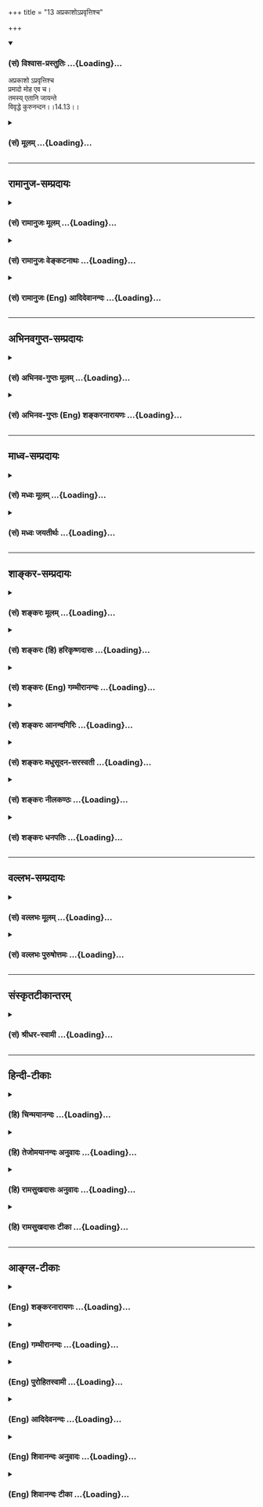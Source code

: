 +++
title = "13 अप्रकाशोऽप्रवृत्तिश्च"

+++
<div class="js_include" newlevelforh1="3" title="(सं) विश्वास-प्रस्तुतिः" unfilled url="/purANam_vaiShNavam/mahAbhAratam/06-bhIShma-parva/03-bhagavad-gItA-parva/saMskRtam/vishvAsa-prastutiH/14_guNa-traya-vibhAga-y/13_aprakAsho-pravRtt.md">
<details open><summary><h3>(सं) विश्वास-प्रस्तुतिः ...{Loading}...</h3></summary>

अप्रकाशो ऽप्रवृत्तिश्च  
प्रमादो मोह एव च।  
तमस्य् एतानि जायन्ते  
विवृद्धे कुरुनन्दन।।14.13।।

</details>
</div>
<div class="js_include collapsed" newlevelforh1="3" title="(सं) मूलम्" unfilled url="/purANam_vaiShNavam/mahAbhAratam/06-bhIShma-parva/03-bhagavad-gItA-parva/saMskRtam/mUlam/14_guNa-traya-vibhAga-y/13_aprakAsho-pravRtt.md">
<details><summary><h3>(सं) मूलम् ...{Loading}...</h3></summary>

अप्रकाशोऽप्रवृत्तिश्च प्रमादो मोह एव च।  
तमस्येतानि जायन्ते विवृद्धे कुरुनन्दन।।14.13।।
</details>
</div>


_________________
## रामानुज-सम्प्रदायः
<div class="js_include collapsed" newlevelforh1="3" title="(सं) रामानुजः मूलम्" unfilled url="/purANam_vaiShNavam/mahAbhAratam/06-bhIShma-parva/03-bhagavad-gItA-parva/saMskRtam/rAmAnujaH/mUlam/14_guNa-traya-vibhAga-y/13_aprakAsho-pravRtt.md">
<details><summary><h3>(सं) रामानुजः मूलम् ...{Loading}...</h3></summary>

।।14.13।।**अप्रकाशः** ज्ञानानुदयः। **अप्रवृत्तिः** च स्तब्धता।
**प्रमादः** अकार्यप्रवृत्तिफलम् अनवधानम्। **मोहः** विपरीतज्ञानम्। एतानि
तमसि प्रवृद्धे जायन्ते एतैः तमः प्रवृद्धम् इति विद्यात्।

</details>
</div>
<div class="js_include collapsed" newlevelforh1="3" title="(सं) रामानुजः वेङ्कटनाथः" unfilled url="/purANam_vaiShNavam/mahAbhAratam/06-bhIShma-parva/03-bhagavad-gItA-parva/saMskRtam/rAmAnujaH/venkaTanAthaH/14_guNa-traya-vibhAga-y/13_aprakAsho-pravRtt.md">
<details><summary><h3>(सं) रामानुजः वेङ्कटनाथः ...{Loading}...</h3></summary>

  
  
।।14.13।। अप्रकाशोऽप्रवृत्तिश्च इति श्लोके प्रमादो हि समीक्षावसरे
सत्यप्यसमीक्षा; अतोऽप्रकाशप्रमादयोः सामान्यविशेषरूपत्वात्
गोबलीवर्दनयेनापुनरुक्तिरित्यभिप्रायेणाहअप्रकाशो ज्ञानानुदय इति।
प्रागुक्तनिद्रादिरूप इहायमभिप्रेतः। अप्रवृत्तिश्च
प्रागुक्तमालस्यमित्याहस्तब्धतेति। मोहप्रमादावपि हि तावेव।  
  

</details>
</div>
<div class="js_include collapsed" newlevelforh1="3" title="(सं) रामानुजः (Eng) आदिदेवानन्दः" unfilled url="/purANam_vaiShNavam/mahAbhAratam/06-bhIShma-parva/03-bhagavad-gItA-parva/saMskRtam/rAmAnujaH/english/AdidevAnandaH/14_guNa-traya-vibhAga-y/13_aprakAsho-pravRtt.md">
<details><summary><h3>(सं) रामानुजः (Eng) आदिदेवानन्दः ...{Loading}...</h3></summary>

14.13 'Non-illumination' is the absence of knowledge. 'Inactivity' is
immovableness. 'Negligence' is inadvertence resulting in works that
should not be done. 'Delusion' is wrong knowledge. These arise when
Tamas waxes strong. By these, one should know that the Tamas has
increased very much.

</details>
</div>


_________________
## अभिनवगुप्त-सम्प्रदायः
<div class="js_include collapsed" newlevelforh1="3" title="(सं) अभिनव-गुप्तः मूलम्" unfilled url="/purANam_vaiShNavam/mahAbhAratam/06-bhIShma-parva/03-bhagavad-gItA-parva/saMskRtam/abhinava-guptaH/mUlam/14_guNa-traya-vibhAga-y/13_aprakAsho-pravRtt.md">
<details><summary><h3>(सं) अभिनव-गुप्तः मूलम् ...{Loading}...</h3></summary>

।।14.11 -- 14.13।। सर्वेत्यादि कुरुनन्दनेत्यन्तम्। सर्वद्वारेषु;
सर्वेन्द्रियेषु। लोभादयः +++(S लोकादिकाः)+++ क्रमेणैव रजस्युद्रिच्यमाने
जायन्ते। एवमप्रकाशादय क्रमेणैव तमोविवृद्धौ ( तमोवृद्धौ) आविर्भवन्ति।

</details>
</div>
<div class="js_include collapsed" newlevelforh1="3" title="(सं) अभिनव-गुप्तः (Eng) शङ्करनारायणः" unfilled url="/purANam_vaiShNavam/mahAbhAratam/06-bhIShma-parva/03-bhagavad-gItA-parva/saMskRtam/abhinava-guptaH/english/shankaranArAyaNaH/14_guNa-traya-vibhAga-y/13_aprakAsho-pravRtt.md">
<details><summary><h3>(सं) अभिनव-गुप्तः (Eng) शङ्करनारायणः ...{Loading}...</h3></summary>

14.11-13 Sarva-etc. upto kurunandana. In all the gates : in all the
sense-organs. Greed etc., are born in succession when the Rajas
dominates. Similarly, absence of mental illumination and so on arise in
succession only at the time of the increase of the Tamas.

</details>
</div>


_________________
## माध्व-सम्प्रदायः
<div class="js_include collapsed" newlevelforh1="3" title="(सं) मध्वः मूलम्" unfilled url="/purANam_vaiShNavam/mahAbhAratam/06-bhIShma-parva/03-bhagavad-gItA-parva/saMskRtam/madhvaH/mUlam/14_guNa-traya-vibhAga-y/13_aprakAsho-pravRtt.md">
<details><summary><h3>(सं) मध्वः मूलम् ...{Loading}...</h3></summary>

।।14.13।। Sri Madhvacharya did not comment on this sloka.,

</details>
</div>
<div class="js_include collapsed" newlevelforh1="3" title="(सं) मध्वः जयतीर्थः" unfilled url="/purANam_vaiShNavam/mahAbhAratam/06-bhIShma-parva/03-bhagavad-gItA-parva/saMskRtam/madhvaH/jayatIrthaH/14_guNa-traya-vibhAga-y/13_aprakAsho-pravRtt.md">
<details><summary><h3>(सं) मध्वः जयतीर्थः ...{Loading}...</h3></summary>

।।14.13।। Sri Jayatirtha did not comment on this sloka.  
  

</details>
</div>


_________________
## शाङ्कर-सम्प्रदायः
<div class="js_include collapsed" newlevelforh1="3" title="(सं) शङ्करः मूलम्" unfilled url="/purANam_vaiShNavam/mahAbhAratam/06-bhIShma-parva/03-bhagavad-gItA-parva/saMskRtam/shankaraH/mUlam/14_guNa-traya-vibhAga-y/13_aprakAsho-pravRtt.md">
<details><summary><h3>(सं) शङ्करः मूलम् ...{Loading}...</h3></summary>

।।14.13।। --,**अप्रकाशः** अविवेकः; अत्यन्तम् **अप्रवृत्तिश्च**
प्रवृत्त्यभावः तत्कार्यं **प्रमादो मोह एव च** अविवेकः मूढता इत्यर्थः।
**तमसि** गुणे **विवृद्धे एतानि** लिङ्गानि **जायन्ते** हे
**कुरुनन्दन**।। मरणद्वारेणापि यत् फलं प्राप्यते; तदपि सङ्गरागहेतुकं सर्वं
गौणमेव इति दर्शयन् आह --,

</details>
</div>
<div class="js_include collapsed" newlevelforh1="3" title="(सं) शङ्करः (हि) हरिकृष्णदासः" unfilled url="/purANam_vaiShNavam/mahAbhAratam/06-bhIShma-parva/03-bhagavad-gItA-parva/saMskRtam/shankaraH/hindI/harikRShNadAsaH/14_guNa-traya-vibhAga-y/13_aprakAsho-pravRtt.md">
<details><summary><h3>(सं) शङ्करः (हि) हरिकृष्णदासः ...{Loading}...</h3></summary>

।।14.13।। हे कुरुनन्दन अप्रकाश अर्थात् अत्यन्त अविवेक; प्रवृत्तिका अभाव;
उसका कार्य प्रमाद और मोह अर्थात् अविवेकरूप मूढ़ता -- ये सब चिह्न
तमोगुणकी वृद्धि होनेपर उत्पन्न होते हैं।

</details>
</div>
<div class="js_include collapsed" newlevelforh1="3" title="(सं) शङ्करः (Eng) गम्भीरानन्दः" unfilled url="/purANam_vaiShNavam/mahAbhAratam/06-bhIShma-parva/03-bhagavad-gItA-parva/saMskRtam/shankaraH/english/gambhIrAnandaH/14_guNa-traya-vibhAga-y/13_aprakAsho-pravRtt.md">
<details><summary><h3>(सं) शङ्करः (Eng) गम्भीरानन्दः ...{Loading}...</h3></summary>

14.13 Kuru-nandana, O descendant of the Kuru dynasty; when the ality of
tamas vivrddhe, predominates; etani, these indications; eva, surely;
jayante, come into being; extreme aprakasah, non-discrimination; and
apravrttih, inactivity; its \[i.e. of non-discrimination.\] effects,
pramadah, in-advertence; and mohah, delusion, i.e. stupidity, which is a
from of non-discrimination. Whatever result is achieved even after
death, that is also owing to attachment and desire; every-thing is
certainly caused by the alities. By way of showing this the Lord says:

</details>
</div>
<div class="js_include collapsed" newlevelforh1="3" title="(सं) शङ्करः आनन्दगिरिः" unfilled url="/purANam_vaiShNavam/mahAbhAratam/06-bhIShma-parva/03-bhagavad-gItA-parva/saMskRtam/shankaraH/AnandagiriH/14_guNa-traya-vibhAga-y/13_aprakAsho-pravRtt.md">
<details><summary><h3>(सं) शङ्करः आनन्दगिरिः ...{Loading}...</h3></summary>

।।14.13।। उद्भूतस्य तमसो लिङ्गमाह -- **अप्रकाश इति।** सर्वथैव
ज्ञानकर्मणोरभावो विशेषणाभ्यामुक्तः। तत्कार्यमिति तच्छब्दो
दर्शिताविवेकार्थः। प्रमादो व्याख्यातः। मोहो वेदितव्यस्यान्यथावेदनम्।
तस्यैव मौढ्यान्तरमाह -- **अविवेक इति।** अविवेकातिशयादिना प्रवृद्धं तमो
ज्ञेयमिति भावः।

</details>
</div>
<div class="js_include collapsed" newlevelforh1="3" title="(सं) शङ्करः मधुसूदन-सरस्वती" unfilled url="/purANam_vaiShNavam/mahAbhAratam/06-bhIShma-parva/03-bhagavad-gItA-parva/saMskRtam/shankaraH/madhusUdana-sarasvatI/14_guNa-traya-vibhAga-y/13_aprakAsho-pravRtt.md">
<details><summary><h3>(सं) शङ्करः मधुसूदन-सरस्वती ...{Loading}...</h3></summary>

।।14.13।। अप्रकाशः सत्यप्युपदेशादौ बोधकारणे सर्वथा बोधायोग्यत्वम्।
अप्रवृत्तिश्च सत्यप्यग्निहोत्रं जुहुयादित्यादौ प्रवृत्तिकारणे
जनितबोधेऽपि शास्त्रे सर्वथा तत्प्रवृत्त्ययोग्यत्वम्।
प्रमादस्तत्कालकर्तव्यत्वेन प्राप्तस्यार्थस्यानुसंधानाभावः। मोह एवच मोहो
निद्राविपर्ययो वा। चौ समुच्चये। एवकारो व्यभिचारवारणार्थः। ,तमस्येव
विवृद्धे एतानि लिङ्गानि जायन्ते। हे कुरुनन्दन; अत
एतैर्लिङ्गैरव्यभिचारिभिर्विवृद्धं तमो जानीयादित्यर्थः।

</details>
</div>
<div class="js_include collapsed" newlevelforh1="3" title="(सं) शङ्करः नीलकण्ठः" unfilled url="/purANam_vaiShNavam/mahAbhAratam/06-bhIShma-parva/03-bhagavad-gItA-parva/saMskRtam/shankaraH/nIlakaNThaH/14_guNa-traya-vibhAga-y/13_aprakAsho-pravRtt.md">
<details><summary><h3>(सं) शङ्करः नीलकण्ठः ...{Loading}...</h3></summary>

।।14.13।। सत्यपि बोधके गुर्वादौ अप्रकाशः सत्त्वकार्यप्रकाशानुदयः।
अप्रवृत्तिः सत्यपि प्रवृत्तिनिमित्ते रजःकार्यप्रवृत्त्यनुदयः। प्रमादः
कार्याकार्यविवेकराहित्यम्। मोहो निद्रालस्यादिरूपः।

</details>
</div>
<div class="js_include collapsed" newlevelforh1="3" title="(सं) शङ्करः धनपतिः" unfilled url="/purANam_vaiShNavam/mahAbhAratam/06-bhIShma-parva/03-bhagavad-gItA-parva/saMskRtam/shankaraH/dhanapatiH/14_guNa-traya-vibhAga-y/13_aprakAsho-pravRtt.md">
<details><summary><h3>(सं) शङ्करः धनपतिः ...{Loading}...</h3></summary>

।।14.13।। उद्भूतस्य तमसश्चिह्नमाह। अप्रकाशः कर्तव्याकर्त्यविवेकाभावः।
अप्रवृत्तिः पूर्वोक्तप्रवृत्त्यभावः। प्रमादो व्याख्यातोऽविवेककार्यं।
मोहो ज्ञातव्याविवेको मूढतेत्यर्थः। च आलस्यादिसमुच्चायार्थः। एवकारो
व्यभिचारवारणार्थः। तमस्येव विवृद्धे एतानि लिङ्गानि जायन्ते। एतान्येवेति
वा। अप्रकाशातिशयादिना विवृद्धं तमो विजानीयादिति भावः। त्वं
तूत्तमवंशोद्भवस्तमसश्चिह्नान्याश्रयितुं नार्हसीति द्योतयितुमाह
हेकुरुनन्दनेति।

</details>
</div>


_________________
## वल्लभ-सम्प्रदायः
<div class="js_include collapsed" newlevelforh1="3" title="(सं) वल्लभः मूलम्" unfilled url="/purANam_vaiShNavam/mahAbhAratam/06-bhIShma-parva/03-bhagavad-gItA-parva/saMskRtam/vallabhaH/mUlam/14_guNa-traya-vibhAga-y/13_aprakAsho-pravRtt.md">
<details><summary><h3>(सं) वल्लभः मूलम् ...{Loading}...</h3></summary>

।।14.13।। अप्रकाश इति। अन्धतामिस्रं तामिस्रं महामोहो मोहश्चेति चतुर्धा।
तमः पञ्चमं प्रथममेवोक्तम्। स्वरूपाज्ञाने हि (प्रवृद्धे विलोमतः)
प्राणान्तःकरणेन्द्रियदेहाध्यासाः। इयं च पञ्चपर्वाऽविद्यैव
नामान्तरेणोक्ता। श्रीविष्णुस्वामिप्रोक्ता
तुता(स्वा)दृगुत्थविपर्यासभवभेदजभीषु च इति रूपाविभिन्नपर्याया;
साऽप्यस्यामेव पर्यवस्यति। अत्राविद्या तमोगुणान्तर्भूता न पृथगुक्ता।

</details>
</div>
<div class="js_include collapsed" newlevelforh1="3" title="(सं) वल्लभः पुरुषोत्तमः" unfilled url="/purANam_vaiShNavam/mahAbhAratam/06-bhIShma-parva/03-bhagavad-gItA-parva/saMskRtam/vallabhaH/puruShottamaH/14_guNa-traya-vibhAga-y/13_aprakAsho-pravRtt.md">
<details><summary><h3>(सं) वल्लभः पुरुषोत्तमः ...{Loading}...</h3></summary>

  
  
।।14.13।। तमसो ज्ञानायाऽऽह -- अप्रकाश इति। अप्रकाशश्चित्ताप्रसादः।
अप्रवृत्तिः भगवत्सेवनभगवदीयसङ्गाद्यनुद्यमः। प्रमादो
भगवद्भजनाननुसन्धानम्। मोहः संसारासक्तिः। हे कुरुनन्दन तमसि विवृद्धे
सत्येतानि जायन्ते।  
  

</details>
</div>


_________________
## संस्कृतटीकान्तरम्
<div class="js_include collapsed" newlevelforh1="3" title="(सं) श्रीधर-स्वामी" unfilled url="/purANam_vaiShNavam/mahAbhAratam/06-bhIShma-parva/03-bhagavad-gItA-parva/saMskRtam/shrIdhara-svAmI/14_guNa-traya-vibhAga-y/13_aprakAsho-pravRtt.md">
<details><summary><h3>(सं) श्रीधर-स्वामी ...{Loading}...</h3></summary>

।।14.13।। किंच **-- अप्रकाश इति**। अप्रकाशो विवेकभ्रंशः;
अप्रवृत्तिरनुद्यमः; प्रमादः कर्तव्यार्थानुसंधानराहित्यं; मोहो
मिथ्याभिनिवेशः; तमसि प्रवृद्धे एतानि लिङ्गानि चिन्हानि जायन्ते।
एतैस्तमसो वृद्धिं जानीयादित्यर्थः।

</details>
</div>


_________________
## हिन्दी-टीकाः
<div class="js_include collapsed" newlevelforh1="3" title="(हि) चिन्मयानन्दः" unfilled url="/purANam_vaiShNavam/mahAbhAratam/06-bhIShma-parva/03-bhagavad-gItA-parva/hindI/chinmayAnandaH/14_guNa-traya-vibhAga-y/13_aprakAsho-pravRtt.md">
<details><summary><h3>(हि) चिन्मयानन्दः ...{Loading}...</h3></summary>

।।14.13।। यदि कोई साधक अपने में इस श्लोक में कथित लक्षणों को पाये; तो
उसे समझना चाहिये कि वह तमोगुण से पीड़ित है। अप्रकाश का अर्थ बुद्धि की उस
स्थिति से है; जिसमें वह किसी भी निर्णय को लेने में स्वयं को असमर्थ पाती
है। इस स्थिति को लैकिक भाषा में ऊँघना कहते हैं; जिसके प्रभाव से मनुष्य
की बुद्धि को सत्य और असत्य का विवेक करना सर्वथा असंभव हो जाता है; हम
सबको प्रतिदिन इस स्थिति का अनुभव होता है; जब रात्रि के समय हम निद्रा से
अभिभूत हो जाते हैं। अप्रवृत्ति सब प्रकार के उत्तरदायित्वों से बचने या
भागने की प्रवृत्ति; किसी भी कार्य को करने में स्वयं को अक्षम अनुभव करना
तथा जगत् में किसी वस्तु को प्राप्त करने के लिए प्रयत्न और उत्साह का न
होना ये सब अप्रवृत्ति शब्द से सूचित किये गये हैं। तमोगुण के प्रबल होने
पर सब महत्वाकांक्षाएं क्षीण हो जाती हैं। मनुष्य की शक्ति सुप्त हो जाने
पर मात्र भोजन और शयन; ये दो ही उसके जीवन के प्रमुख कार्य रह जाते हैं। इन
सबके परिणामस्वरूप वह अत्यन्त प्रमादशील हो जाता है। उसे अपने अन्तरतम का
आह्वान भी सुनाई नहीं देता। और वस्तुत; वह रावण के समान अत्याचारी भी नहीं
बन सकता है। क्योंकि दुष्ट बनने के लिए भी अत्यधिक उत्साह और अथक
क्रियाशीलता की आवश्यकता होती है। शुभ और अशुभ इन दोनों प्रकार के कार्यों
को करने में असमर्थ होकर वह शनै शनै मोह के गर्त में गिरता जाता है। वह
जगत् का त्रुटिपूर्ण मूल्यांकन करता है और जीवन में अपनी संभावनाओं का
विपरीत अर्थ लगाता है; तथा अपने व्यावहारिक सम्बन्धों को निश्चित करनें में
भी सदैव त्रुटि करता है। इस प्रकार जो पुरुष न अपने को; न जगत् को और न
अपने सम्बन्धों को ही समझ पाया है; उसका जीवन एक भ्रम है और उसका अस्तित्व
ही एक भारी भूल है। इस प्रकार; मन पर पड़ने वाले इन तीनों गुणों के प्रभावों
का वर्णन करने के पश्चात्; गीताचार्य हमें बोध कराना चाहते हैं कि इन गुणों
का प्रभाव केवल किसी एक देह विशेष में जीवित रहते हुये ही नहीं होता है। मन
की ये प्रवृत्तियाँ जिन्हें हम इस जीवन में उत्पन्न कर विकसित करते हैं और
उनका अनुसरण कर उन्हें शक्तिशाली बनाते हैं; जीव के मरण के पश्चात् उसकी
गति और स्थिति को भी निर्धारित करती हैं। वेदान्त दर्शन के अतिरिक्त
तत्त्वज्ञान की किसी भी अन्य शाखा में मरणोपरान्त जीवन के विषय में
सम्पूर्ण रूप से विचार नहीं किया गया है। इस विषय में अन्य सभी धर्ममतों
द्वारा दिये गये विभिन्न स्पष्टीकरण हैं; तथापि मरण के पश्चात् जीवन के
अस्तित्व में किसी को भी अविश्वास नहीं है। अन्य मतों में जीव की गति के
विषय में धार्मिक पूर्वाग्रहों से ग्रस्त केवल हठवादी घोषणायें हैं; किन्तु
दर्शनशास्त्र का रूप देने योग्य युक्तियुक्त विवेचन नहीं है। इसके पूर्व भी
गीता में पुनर्जन्म के विषय में विस्तृत विवेचन किया गया था। सूक्ष्म शरीर
का स्थूल शरीर से सर्वथा वियोग ही मृत्यु कहलाता है। इसलिये; मृत्यु स्थूल
शरीर का प्रारब्ध है। वह सूक्ष्म शरीर के अभिमानी नित्य विद्यमान जीव का
दुखान्त नहीं है। एक देह विशेष में अपने प्रयोजन के सिद्ध हो जाने पर जीव
उस देह को त्यागकर चला जाता है। वृत्तिरूप मन और बुद्धि ही सूक्ष्म शरीर
कहलाती है। एक देह विशेष को धारण किये हुए जीवन में भी अन्तकरण के विचार ही
व्यक्ति के कर्मों के स्वरूप का निर्धारण करते हैं। इसलिए; हिन्दू
तत्त्वचिन्तकों का यह निष्कर्ष युक्तिसंगत है कि मरण के पश्चात् भी; जीव
वर्तमान जीवन के विचारों के संयुक्त परिणाम की दिशा में ही गमन करता है। जब
किसी व्यक्ति का स्थानान्तरण होता है; तब वह बैंक में जाकर अपनी उस धनराशि
को प्राप्त कर सकता है; जो उस समय उसके नाम पर शेष जमा होती है; न कि
भूतकाल में उसके द्वारा जमा की गई कुल राशि। इसी प्रकार; जीवन में किये गये
शुभाशुभ विचारों और कर्मों के संयुक्त परिणाम के द्वारा ही मरण के समय
हमारे विचारों के गुण और दिशा निर्धारित किये जाते हैं। हम यह पहले ही देख
चुके हैं कि हमारे विचारों के स्वरूप पर सत्त्व; रज और तमोगुण का प्रभाव
पड़ता है। इसलिये मनुष्य के अपने जीवन काल में जिस गुण का प्राधान्य रहता
है उसी के द्वारा देह त्याग के पश्चात् की उस मनुष्य की गति होनी चाहिये यह
सर्वथा युक्तिसंगत है। इस अध्याय के निम्न प्रकरण में इन्हीं संभावनाओं का
वर्णन किया गया है। भगवान् कहते है

</details>
</div>
<div class="js_include collapsed" newlevelforh1="3" title="(हि) तेजोमयानन्दः अनुवादः" unfilled url="/purANam_vaiShNavam/mahAbhAratam/06-bhIShma-parva/03-bhagavad-gItA-parva/hindI/tejomayAnandaH/anuvAdaH/14_guNa-traya-vibhAga-y/13_aprakAsho-pravRtt.md">
<details><summary><h3>(हि) तेजोमयानन्दः अनुवादः ...{Loading}...</h3></summary>

।।14.13।। हे कुरुनन्दन ! तमोगुण के प्रवृद्ध होने पर अप्रकाश, अप्रवृत्ति,
प्रमाद और मोह ये सब उत्पन्न होते हैं।।

</details>
</div>
<div class="js_include collapsed" newlevelforh1="3" title="(हि) रामसुखदासः अनुवादः" unfilled url="/purANam_vaiShNavam/mahAbhAratam/06-bhIShma-parva/03-bhagavad-gItA-parva/hindI/rAmasukhadAsaH/anuvAdaH/14_guNa-traya-vibhAga-y/13_aprakAsho-pravRtt.md">
<details><summary><h3>(हि) रामसुखदासः अनुवादः ...{Loading}...</h3></summary>

।।14.13।। हे कुरुनन्दन ! तमोगुणके बढ़नेपर अप्रकाश, अप्रवृत्ति, प्रमाद और
मोह -- ये वृत्तियाँ भी पैदा होती हैं।

</details>
</div>
<div class="js_include collapsed" newlevelforh1="3" title="(हि) रामसुखदासः टीका" unfilled url="/purANam_vaiShNavam/mahAbhAratam/06-bhIShma-parva/03-bhagavad-gItA-parva/hindI/rAmasukhadAsaH/TIkA/14_guNa-traya-vibhAga-y/13_aprakAsho-pravRtt.md">
<details><summary><h3>(हि) रामसुखदासः टीका ...{Loading}...</h3></summary>

।।14.13।।***व्याख्या --***  **अप्रकाशः --** सत्त्वगुणकी प्रकाश
(स्वच्छता) वृत्तिको दबाकर जब तमोगुण बढ़ जाता है; तब इन्द्रियाँ और
अन्तःकरणमें स्वच्छता नहीं रहती। इन्द्रियाँ और अन्तःकरणमें जो समझनेकी
शक्ति है; वह तमोगुणके बढ़नेपर लुप्त हो जाती है अर्थात् पहली बात तो याद
रहती नहीं और नया विवेक पैदा होता नहीं। इस वृत्तिको यहाँ अप्रकाश कहकर
इसका सत्त्वगुणकी वृत्ति प्रकाश के साथ विरोध बताया गया है।**अप्रवृत्तिः
--** रजोगुणकी वृत्ति प्रवृत्ति को दबाकर जब तमोगुण बढ़ जाता है; तब कार्य
करनेका मन नहीं करता। निरर्थक बैठे रहने अथवा पड़े रहनेका मन करता है।
आवश्यक कार्यको करनेकी भी रुचि नहीं होती। यह सब अप्रवृत्ति वृत्तिका काम
है।**प्रमादः --** न करनेलायक काममें लग जाना और करनेलायक कामको न करना;
तथा जिन कामोंको करनेसे न पारमार्थिक उन्नति होती है; न सांसारिक उन्नति
होती है; न समाजका कोई काम होता है और जो शरीरके लिये भी आवश्यक नहीं है --
ऐसे बीड़ीसिगरेट; ताशचौपड़; खेलतमाशे आदि कार्योंमें लग जाना प्रमाद
वृत्तिका काम है।**मोहः --** तमोगुणके बढ़नेपर जब मोह वृत्ति आ जाती है; तब
भीतरमें विवेकविरोधी भाव पैदा होने लगते हैं। क्रियाके करने और न करनेमें
विवेक काम नहीं करता; प्रत्युत मूढ़ता छायी रहती है; जिससे पारमार्थिक और
व्यावहारिक काम करनेकी सामर्थ्य नहीं रहती।**एव च --** इन पदोंसे अधिक
निद्रा लेना; अपने जीवनका समय निरर्थक नष्ट करना; धन निरर्थक नष्ट करना आदि
जितने भी निरर्थक कार्य हैं; उन सबको ले लेना चाहिये।**तमस्येतानि जायन्ते
विवृद्धे कुरुनन्दन --** ये सब बढ़े हुए तमोगुणके लक्षण हैं अर्थात् जब ये
अप्रकाश; अप्रवृत्ति आदि दिखायी दें; तब समझना चाहिये कि सत्त्वगुण और
रजोगुणको दबाकर तमोगुण बढ़ा है। सत्त्व; रज और तम -- ये तीनों ही गुण
सूक्ष्म होनेसे अतीन्द्रिय हैं अर्थात् इन्द्रियाँ और अन्तःकरणके विषय नहीं
हैं। इसलिये ये तीनों गुण साक्षात् दीखनेमें नहीं आते; इनके स्वरूपका
साक्षात् ज्ञान नहीं होता। इन गुणोंका ज्ञान; इनकी पहचान तो वृत्तियोंसे ही
होती है क्योंकि वृत्तियाँ स्थूल होनेसे वे इन्द्रियाँ और अन्तःकरणका विषय
हो जाती हैं। इसलिये भगवान्ने ग्यारहवें; बारहवें और तेरहवें श्लोकमें
क्रमशः तीनों गुणोंकी वृत्तियोंका ही वर्णन किया है; जिससे अतीन्द्रिय
गुणोंकी पहचान हो जाय और साधक सावधानीपूर्वक रजोगुणतमोगुणका त्याग करके
सत्त्वगुणकी वृद्धि कर सके।  
  
**मार्मिक बात**  
  
सत्त्व; रज और तम -- तीनों गुणोंकी वृत्तियाँ स्वाभाविक ही उत्पन्न; नष्ट
तथा कमअधिक होती रहती हैं। ये सभी परिवर्तनशील हैं। साधक अपने जीवनमें इन
वृत्तियोंके परिवर्तनका अनुभव भी करता है। इससे सिद्ध होता है कि तीनों
गुणोंकी वृत्तियाँ बदलनेवाली हैं और इनके परिवर्तनको जाननेवाले पुरुषमें
कभी कोई परिवर्तन नहीं होता। तीनों गुणोंकी वृत्तियाँ दृश्य हैं और पुरुष
इनको देखनेवाला होनेसे द्रष्टा है। द्रष्टा दृश्यसे सर्वथा भिन्न होता है
-- यह नियम है। दृश्यकी तरफ दृष्टि होनेसे ही द्रष्टा संज्ञा होती है।
दृश्यपर दृष्टि न रहनेपर द्रष्टा संज्ञारहित रहता है। भूल यह होती है कि
दृश्यको अपनेमें आरोपित करके वह मैं कामी हूँ; मैं क्रोधी हूँ आदि मान लेता
है। कामक्रोधादि विकारोंसे सम्बन्ध जोड़कर उन्हें अपनेमें मान लेना उन
विकारोंको निमन्त्रण देना है और उन्हें,स्थायी बनाना है। मनुष्य भूलसे
क्रोध आनेके समय क्रोधको उचित समझता है और कहता है कि यह तो सभीको आता है
और अन्य समय मेरा क्रोधी स्वभाव है -- ऐसा भाव रखता है। इस प्रकार मैं
क्रोधी हूँ ऐसा मान लेनेसे वह क्रोध अहंतामें बैठ जाता है। फिर क्रोधरूप
विकारसे छूटना कठिन हो जाता है। यही कारण है कि साधक प्रयत्न करनेपर भी
क्रोधादि विकारोंको दूर नहीं कर पाता और उनसे अपनी हार मान लेता
है। कामक्रोधादि विकारोंको दूर करनेका मुख्य और सुगम उपाय यह है कि साधक
इनको अपनेमें कभी माने ही नहीं। वास्तवमें विकार निरन्तर नहीं रहते;
प्रत्युत विकाररहित अवस्था निरन्तर रहती है। कारण कि विकार तो आते और चले
जाते हैं; पर स्वयं निरन्तर निर्विकार रहता है। क्रोधादि विकार भी अपनेमें
नहीं; प्रत्युत मनबुद्धिमें आते हैं। परन्तु साधक मनबुद्धिसे मिलकर उन
विकारोंको भूलसे अपनेमें मान लेता है। अगर वह विकारोंको अपनेमें न माने; तो
उनसे माना हुआ सम्बन्ध मिट जाता है। फिर विकारोंको दूर करना नहीं पड़ता;
प्रत्युत वे अपनेआप दूर हो जाते हैं। जैसे; क्रोधके आनेपर साधक ऐसा विचार
करे कि मैं तो वही हूँ मैं आनेजानेवाले क्रोधसे कभी मिल सकता ही नहीं। ऐसा
विचार दृढ़ होनेपर क्रोधका वेग कम हो जायगा और वह पहलेकी अपेक्षा कम बार
आयेगा। फिर अन्तमें वह सर्वथा दूर हो जायगा। भगवान् पूर्वोक्त तीन
श्लोकोंमें क्रमशः सत्त्वगुण; रजोगुण और तमोगुणकी वृद्धिके लक्षणोंका वर्णन
करके साधकको सावधान करते हैं कि गुणोंके साथ अपना सम्बन्ध माननेसे ही
गुणोंमें होनेवाली वृत्तियाँ उसको अपनेमें प्रतीत होती हैं; वास्तवमें
साधकका इनके साथ किञ्चिन्मात्र भी सम्बन्ध नहीं है। गुण एवं गुणोंकी
वृत्तियाँ प्रकृतिका कार्य होनेसे परिवर्तनशील हैं और स्वयं पुरुष
परमात्माका अंश होनेसे अपरिवर्तनशील है। प्रकृति और पुरुष -- दोनों विजातीय
हैं। बदलनेवालेके साथ न बदलनेवालेका एकात्मभाव हो ही कैसे सकता है इस
वास्तविकताकी तरफ दृष्टि रखनेसे तमोगुण और रजोगुण दब जाते हैं तथा साधकमें
सत्त्वगुणकी वृद्धि स्वतः हो जाती है। सत्त्वगुणमें भोगबुद्धि होनेसे
अर्थात् उससे होनेवाले सुखमें राग होनेसे यह सत्त्वगुण भी गुणातीत होनेमें
बाधा उत्पन्न कर देता है। अतः साधकको सत्त्वगुणसे उत्पन्न सुखका भी उपभोग
नहीं करना चाहिये। सात्त्विक सुखका उपभोग करना रजोगुणअंश है। रजोगुणमें राग
बढ़नेपर रागमें बाधा देनेवालेके प्रति क्रोध पैदा होकर सम्मोह हो जाता है;
और रागके अनुसार पदार्थ मिलनेपर लोभ पैदा होकर सम्मोह हो जाता है। इस
प्रकार सम्मोह पैदा होनेसे वह रजोगुणसे तमोगुणमें चला जाता है और उसका पतन
हो जाता है (गीता 2। 62 63)।***सम्बन्ध --***  तात्कालिक बढ़े हुए
गुणोंकी वृत्तियोंका फल क्या होता है -- इसे आगेके दो श्लोकोंमें बताते
हैं।

</details>
</div>


_________________
## आङ्ग्ल-टीकाः
<div class="js_include collapsed" newlevelforh1="3" title="(Eng) शङ्करनारायणः" unfilled url="/purANam_vaiShNavam/mahAbhAratam/06-bhIShma-parva/03-bhagavad-gItA-parva/english/shankaranArAyaNaH/14_guNa-traya-vibhAga-y/13_aprakAsho-pravRtt.md">
<details><summary><h3>(Eng) शङ्करनारायणः ...{Loading}...</h3></summary>

14.13. Absence of \[mental\] illumination, non-excertion, negligence and
mere delusion-these are born when the Tamas is on the increase
predominantly, O darling of the Kurus !

</details>
</div>
<div class="js_include collapsed" newlevelforh1="3" title="(Eng) गम्भीरानन्दः" unfilled url="/purANam_vaiShNavam/mahAbhAratam/06-bhIShma-parva/03-bhagavad-gItA-parva/english/gambhIrAnandaH/14_guNa-traya-vibhAga-y/13_aprakAsho-pravRtt.md">
<details><summary><h3>(Eng) गम्भीरानन्दः ...{Loading}...</h3></summary>

14.13 O descendant of the Kuru dynasty, when tamas predominates these
surely \[i.e. without exception.-M.S.\] come into being:
non-discrimination and inactivity, inadvertence and delusion.

</details>
</div>
<div class="js_include collapsed" newlevelforh1="3" title="(Eng) पुरोहितस्वामी" unfilled url="/purANam_vaiShNavam/mahAbhAratam/06-bhIShma-parva/03-bhagavad-gItA-parva/english/purohitasvAmI/14_guNa-traya-vibhAga-y/13_aprakAsho-pravRtt.md">
<details><summary><h3>(Eng) पुरोहितस्वामी ...{Loading}...</h3></summary>

14.13 Darkness, stagnation, folly and infatuation are the result of the
dominance of Ignorance, O joy of the Kuru-clan!

</details>
</div>
<div class="js_include collapsed" newlevelforh1="3" title="(Eng) आदिदेवनन्दः" unfilled url="/purANam_vaiShNavam/mahAbhAratam/06-bhIShma-parva/03-bhagavad-gItA-parva/english/AdidevanandaH/14_guNa-traya-vibhAga-y/13_aprakAsho-pravRtt.md">
<details><summary><h3>(Eng) आदिदेवनन्दः ...{Loading}...</h3></summary>

14.13 Non-illumination, inactivity, negligence and even delusion - these
arise, O Arjuna, when Tamas prevails.

</details>
</div>
<div class="js_include collapsed" newlevelforh1="3" title="(Eng) शिवानन्दः अनुवादः" unfilled url="/purANam_vaiShNavam/mahAbhAratam/06-bhIShma-parva/03-bhagavad-gItA-parva/english/shivAnandaH/anuvAdaH/14_guNa-traya-vibhAga-y/13_aprakAsho-pravRtt.md">
<details><summary><h3>(Eng) शिवानन्दः अनुवादः ...{Loading}...</h3></summary>

14.13 Darkness, inertness, heedlessness and delusion these arise when
Tamas is predominant, O Arjuna.

</details>
</div>
<div class="js_include collapsed" newlevelforh1="3" title="(Eng) शिवानन्दः टीका" unfilled url="/purANam_vaiShNavam/mahAbhAratam/06-bhIShma-parva/03-bhagavad-gItA-parva/english/shivAnandaH/TIkA/14_guNa-traya-vibhAga-y/13_aprakAsho-pravRtt.md">
<details><summary><h3>(Eng) शिवानन्दः टीका ...{Loading}...</h3></summary>

14.13 अप्रकाशः darkness; अप्रवृत्तिः inertness; च and; प्रमादः
heedlessness; मोहः delusion; एव even; च and; तमसि in inertia; एतानि
these; जायन्ते arise; विवृद्धे have become prdominant; कुरुनन्दन O
descendant of Kuru (Arjuna).Commentary When Tamas increases; darkness; a
desire to do nothing; forgetfulness of ones duties and confusion ome
into existence.Darkness Absence of discrimination.Apravritti Inertness
extreme inactivity.Pramada (heedlessness) and Moha (delusion) are the
effects of darkness. These are the characteristics or marks which
indicate that Tamas is predominant. Tamas is a great stumbling block to
spiritual progress and success in any walk of life. It must be destroyed
at all costs. People mistake Tamas for Sattva or Santi (peace). They
take the Tamasic man for a silent Yogi All is Prarabdha Everything is
Maya There is no world Why should I work Work will bind me. I am
Brahman. This is not spirituality but pure and thick Tamas.

</details>
</div>
